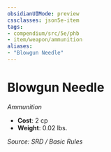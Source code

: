 ```yaml
---
obsidianUIMode: preview
cssclasses: json5e-item
tags:
- compendium/src/5e/phb
- item/weapon/ammunition
aliases: 
- "Blowgun Needle"
---
```

# Blowgun Needle
*Ammunition*  

- **Cost**: 2 cp
- **Weight**: 0.02 lbs.

*Source: SRD / Basic Rules*